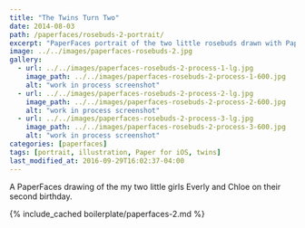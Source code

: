 ```yaml
---
title: "The Twins Turn Two"
date: 2014-08-03
path: /paperfaces/rosebuds-2-portrait/
excerpt: "PaperFaces portrait of the two little rosebuds drawn with Paper for iOS on an iPad."
image: ../../images/paperfaces-rosebuds-2.jpg
gallery:
  - url: ../../images/paperfaces-rosebuds-2-process-1-lg.jpg
    image_path: ../../images/paperfaces-rosebuds-2-process-1-600.jpg
    alt: "work in process screenshot"
  - url: ../../images/paperfaces-rosebuds-2-process-2-lg.jpg
    image_path: ../../images/paperfaces-rosebuds-2-process-2-600.jpg
    alt: "work in process screenshot"
  - url: ../../images/paperfaces-rosebuds-2-process-3-lg.jpg
    image_path: ../../images/paperfaces-rosebuds-2-process-3-600.jpg
    alt: "work in process screenshot"
categories: [paperfaces]
tags: [portrait, illustration, Paper for iOS, twins]
last_modified_at: 2016-09-29T16:02:37-04:00
---
```


A PaperFaces drawing of the my two little girls Everly and Chloe on their second birthday.

{% include_cached boilerplate/paperfaces-2.md %}
